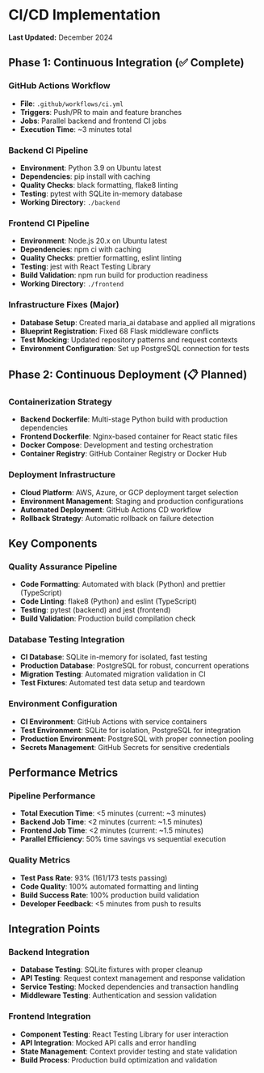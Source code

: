 # CI/CD Implementation

**Last Updated:** December 2024

## Phase 1: Continuous Integration (✅ Complete)

### GitHub Actions Workflow
- **File**: `.github/workflows/ci.yml`
- **Triggers**: Push/PR to main and feature branches
- **Jobs**: Parallel backend and frontend CI jobs
- **Execution Time**: ~3 minutes total

### Backend CI Pipeline
- **Environment**: Python 3.9 on Ubuntu latest
- **Dependencies**: pip install with caching
- **Quality Checks**: black formatting, flake8 linting
- **Testing**: pytest with SQLite in-memory database
- **Working Directory**: `./backend`

### Frontend CI Pipeline
- **Environment**: Node.js 20.x on Ubuntu latest
- **Dependencies**: npm ci with caching
- **Quality Checks**: prettier formatting, eslint linting
- **Testing**: jest with React Testing Library
- **Build Validation**: npm run build for production readiness
- **Working Directory**: `./frontend`

### Infrastructure Fixes (Major)
- **Database Setup**: Created maria_ai database and applied all migrations
- **Blueprint Registration**: Fixed 68 Flask middleware conflicts
- **Test Mocking**: Updated repository patterns and request contexts
- **Environment Configuration**: Set up PostgreSQL connection for tests

## Phase 2: Continuous Deployment (📋 Planned)

### Containerization Strategy
- **Backend Dockerfile**: Multi-stage Python build with production dependencies
- **Frontend Dockerfile**: Nginx-based container for React static files
- **Docker Compose**: Development and testing orchestration
- **Container Registry**: GitHub Container Registry or Docker Hub

### Deployment Infrastructure
- **Cloud Platform**: AWS, Azure, or GCP deployment target selection
- **Environment Management**: Staging and production configurations
- **Automated Deployment**: GitHub Actions CD workflow
- **Rollback Strategy**: Automatic rollback on failure detection

## Key Components

### Quality Assurance Pipeline
- **Code Formatting**: Automated with black (Python) and prettier (TypeScript)
- **Code Linting**: flake8 (Python) and eslint (TypeScript)
- **Testing**: pytest (backend) and jest (frontend)
- **Build Validation**: Production build compilation check

### Database Testing Integration
- **CI Database**: SQLite in-memory for isolated, fast testing
- **Production Database**: PostgreSQL for robust, concurrent operations
- **Migration Testing**: Automated migration validation in CI
- **Test Fixtures**: Automated test data setup and teardown

### Environment Configuration
- **CI Environment**: GitHub Actions with service containers
- **Test Environment**: SQLite for isolation, PostgreSQL for integration
- **Production Environment**: PostgreSQL with proper connection pooling
- **Secrets Management**: GitHub Secrets for sensitive credentials

## Performance Metrics

### Pipeline Performance
- **Total Execution Time**: <5 minutes (current: ~3 minutes)
- **Backend Job Time**: <2 minutes (current: ~1.5 minutes)
- **Frontend Job Time**: <2 minutes (current: ~1.5 minutes)
- **Parallel Efficiency**: 50% time savings vs sequential execution

### Quality Metrics
- **Test Pass Rate**: 93% (161/173 tests passing)
- **Code Quality**: 100% automated formatting and linting
- **Build Success Rate**: 100% production build validation
- **Developer Feedback**: <5 minutes from push to results

## Integration Points

### Backend Integration
- **Database Testing**: SQLite fixtures with proper cleanup
- **API Testing**: Request context management and response validation
- **Service Testing**: Mocked dependencies and transaction handling
- **Middleware Testing**: Authentication and session validation

### Frontend Integration
- **Component Testing**: React Testing Library for user interaction
- **API Integration**: Mocked API calls and error handling
- **State Management**: Context provider testing and state validation
- **Build Process**: Production build optimization and validation 